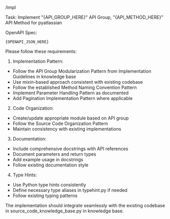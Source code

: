 /impl

Task: Implement "{API_GROUP_HERE}" API Group, "{API_METHOD_HERE}" API Method for pyatlassian

OpenAPI Spec:
```
{OPENAPI_JSON_HERE}
```

Please follow these requirements:

1. Implementation Pattern:
- Follow the API Group Modularization Pattern from Implementation Guidelines in knowledge base
- Use mixin-based approach consistent with existing codebase
- Follow the established Method Naming Convention Pattern
- Implement Parameter Handling Pattern as documented
- Add Pagination Implementation Pattern where applicable

2. Code Organization:
- Create/update appropriate module based on API group
- Follow the Source Code Organization Pattern
- Maintain consistency with existing implementations

3. Documentation:
- Include comprehensive docstrings with API references
- Document parameters and return types
- Add example usage in docstrings
- Follow existing documentation style

4. Type Hints:
- Use Python type hints consistently
- Define necessary type aliases in typehint.py if needed
- Follow existing typing patterns

The implementation should integrate seamlessly with the existing codebase in source_code_knowledge_base.py in knowledge base.
